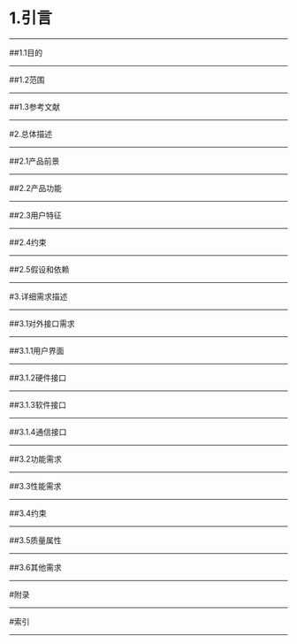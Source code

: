 # 1.引言
  
---
##1.1目的

---  
##1.2范围

---  
##1.3参考文献

---  
#2.总体描述

---  
##2.1产品前景

---  
##2.2产品功能
  
---
##2.3用户特征

---  
##2.4约束

---  
##2.5假设和依赖

---  
#3.详细需求描述

---  
##3.1对外接口需求  

---
##3.1.1用户界面

---  
##3.1.2硬件接口

---  
##3.1.3软件接口

---  
##3.1.4通信接口

---  
##3.2功能需求

---  
##3.3性能需求

---  
##3.4约束

---  
##3.5质量属性

---  
##3.6其他需求

---  
#附录

---  
#索引

---  